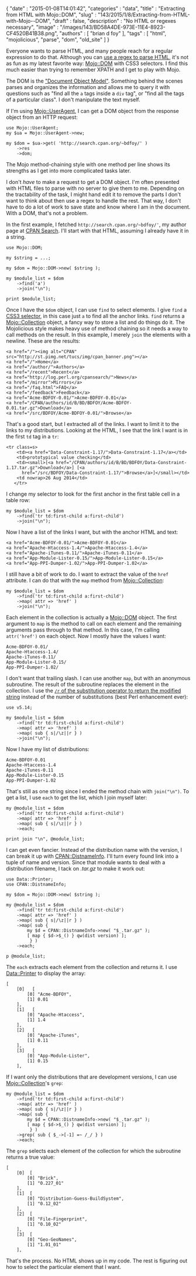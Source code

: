 {
   "date" : "2015-01-08T14:01:42",
   "categories" : "data",
   "title" : "Extracting from HTML with Mojo::DOM",
   "slug" : "143/2015/1/8/Extracting-from-HTML-with-Mojo--DOM",
   "draft" : false,
   "description" : "No HTML or regexes necessary",
   "image" : "/images/143/BD58A4DE-973E-11E4-8923-CF4520B41B38.png",
   "authors" : [
      "brian d foy"
   ],
   "tags" : [
      "html",
      "mojolicious",
      "parse",
      "dom",
      "old_site"
   ]
}


Everyone wants to parse HTML, and many people reach for a regular expression to do that. Although you can [use a regex to parse HTML](http://stackoverflow.com/a/4234491/2766176), it's not as fun as my latest favorite way: [Mojo::DOM](http://www.metacpan.org/module/Mojo::DOM) with CSS3 selectors. I find this much easier than trying to remember XPATH and I get to play with Mojo.

The DOM is the ["Document Object Model"](http://www.w3.org/DOM/). Something behind the scenes parses and organizes the information and allows me to query it with questions such as "find all the `a` tags inside a `div` tag", or "find all the tags of a particular class". I don't manipulate the text myself.

If I'm using [Mojo::UserAgent](http://mojolicio.us/perldoc/Mojo/UserAgent), I can get a DOM object from the response object from an HTTP request:

``` prettyprint
use Mojo::UserAgent;
my $ua = Mojo::UserAgent->new;

my $dom = $ua->get( 'http://search.cpan.org/~bdfoy/' )
    ->res
    ->dom;
```

The Mojo method-chaining style with one method per line shows its strengths as I get into more complicated tasks later.

I don't *have* to make a request to get a DOM object. I'm often presented with HTML files to parse with no server to give them to me. Depending on the tractability of the task, I might hand edit it to remove the parts I don't want to think about then use a regex to handle the rest. That way, I don't have to do a lot of work to save state and know where I am in the document. With a DOM, that's not a problem.

In the first example, I fetched `http://search.cpan.org/~bdfoy/'`, my author page at [CPAN Search](http://search.cpan.org/). I'll start with that HTML, assuming I already have it in a string.

``` prettyprint
use Mojo::DOM;

my $string = ...;

my $dom = Mojo::DOM->new( $string );

my $module_list = $dom
    ->find('a')
    ->join("\n");

print $module_list;
```

Once I have the `$dom` object, I can use `find` to select elements. I give `find` a [CSS3 selector](http://mojolicio.us/perldoc/Mojo/DOM/CSS#SELECTORS), in this case just `a` to find all the anchor links. `find` returns a [Mojo::Collection](="http://mojolicio.us/perldoc/Mojo/Collection") object, a fancy way to store a list and do things do it. The Mojolicious style makes heavy use of method chaining so it needs a way to call methods on the result. In this example, I merely `join` the elements with a newline. These are the results:

``` prettyprint
<a href="/"><img alt="CPAN" src="http://st.pimg.net/tucs/img/cpan_banner.png"></a>
<a href="/">Home</a>
<a href="/author/">Authors</a>
<a href="/recent">Recent</a>
<a href="http://log.perl.org/cpansearch/">News</a>
<a href="/mirror">Mirrors</a>
<a href="/faq.html">FAQ</a>
<a href="/feedback">Feedback</a>
<a href="Acme-BDFOY-0.01/">Acme-BDFOY-0.01</a>
<a href="/CPAN/authors/id/B/BD/BDFOY/Acme-BDFOY-0.01.tar.gz">Download</a>
<a href="/src/BDFOY/Acme-BDFOY-0.01/">Browse</a>
```

That's a good start, but I extracted all of the links. I want to limit it to the links to my distributions. Looking at the HTML, I see that the link I want is in the first `td` tag in a `tr`:

``` prettyprint
<tr class=s>
    <td><a href="Data-Constraint-1.17/">Data-Constraint-1.17</a></td>
    <td>prototypical value checking</td>
    <td><small>[<a href="/CPAN/authors/id/B/BD/BDFOY/Data-Constraint-1.17.tar.gz">Download</a>] [<a
      href="/src/BDFOY/Data-Constraint-1.17/">Browse</a>]</small></td>
    <td nowrap>26 Aug 2014</td>
   </tr>
```

I change my selector to look for the first anchor in the first table cell in a table row:

``` prettyprint
my $module_list = $dom
    ->find('tr td:first-child a:first-child')
    ->join("\n");
```

Now I have a list of the links I want, but with the anchor HTML and text:

``` prettyprint
<a href="Acme-BDFOY-0.01/">Acme-BDFOY-0.01</a>
<a href="Apache-Htaccess-1.4/">Apache-Htaccess-1.4</a>
<a href="Apache-iTunes-0.11/">Apache-iTunes-0.11</a>
<a href="App-Module-Lister-0.15/">App-Module-Lister-0.15</a>
<a href="App-PPI-Dumper-1.02/">App-PPI-Dumper-1.02</a>
```

I still have a bit of work to do. I want to extract the value of the `href` attribute. I can do that with the `map` method from [Mojo::Collection](http://mojolicio.us/perldoc/Mojo/Collection):

``` prettyprint
my $module_list = $dom
    ->find('tr td:first-child a:first-child')
    ->map( attr => 'href' )
    ->join("\n");
```

Each element in the collection is actually a [Mojo::DOM](http://mojolicio.us/perldoc/Mojo/DOM) object. The first argument to `map` is the method to call on each element and the remaining arguments pass through to that method. In this case, I'm calling `attr('href')` on each object. Now I mostly have the values I want:

``` prettyprint
Acme-BDFOY-0.01/
Apache-Htaccess-1.4/
Apache-iTunes-0.11/
App-Module-Lister-0.15/
App-PPI-Dumper-1.02/
```

I don't want that trailing slash. I can use another `map`, but with an anonymous subroutine. The result of the subroutine replaces the element in the collection. I use the [`/r` of the substitution operator to return the modified string](http://www.effectiveperlprogramming.com/2010/09/use-the-r-substitution-flag-to-work-on-a-copy/) instead of the number of substitutions (best Perl enhancement ever):

``` prettyprint
use v5.14;

my $module_list = $dom
    ->find('tr td:first-child a:first-child')
    ->map( attr => 'href' )
    ->map( sub { s|/\z||r } )
    ->join("\n");
```

Now I have my list of distributions:

``` prettyprint
Acme-BDFOY-0.01
Apache-Htaccess-1.4
Apache-iTunes-0.11
App-Module-Lister-0.15
App-PPI-Dumper-1.02
```

That's still as one string since I ended the method chain with `join("\n")`. To get a list, I use `each` to get the list, which I join myself later:

``` prettyprint
my @module_list = $dom
    ->find('tr td:first-child a:first-child')
    ->map( attr => 'href' )
    ->map( sub { s|/\z||r } )
    ->each;

print join "\n", @module_list;
```

I can get even fancier. Instead of the distribution name with the version, I can break it up with [CPAN::DistnameInfo](http://www.metacpan.org/module/CPAN::DistnameInfo). I'll turn every found link into a tuple of name and version. Since that module wants to deal with a distribution filename, I tack on *.tar.gz* to make it work out:

``` prettyprint
use Data::Printer;
use CPAN::DistnameInfo;

my $dom = Mojo::DOM->new( $string );

my @module_list = $dom
    ->find('tr td:first-child a:first-child')
    ->map( attr => 'href' )
    ->map( sub { s|/\z||r } )
    ->map( sub { 
        my $d = CPAN::DistnameInfo->new( "$_.tar.gz" );
        [ map { $d->$_() } qw(dist version) ];
         } )
    ->each;

p @module_list;
```

The `each` extracts each element from the collection and returns it. I use [Data::Printer](https://metacpan.org/pod/Data::Printer) to display the array:

``` prettyprint
[
    [0]   [
        [0] "Acme-BDFOY",
        [1] 0.01
    ],
    [1]   [
        [0] "Apache-Htaccess",
        [1] 1.4
    ],
    [2]   [
        [0] "Apache-iTunes",
        [1] 0.11
    ],
    [3]   [
        [0] "App-Module-Lister",
        [1] 0.15
    ],
```

If I want only the distributions that are development versions, I can use [Mojo::Collection](http://mojolicio.us/perldoc/Mojo/Collection)'s `grep`:

``` prettyprint
my @module_list = $dom
    ->find('tr td:first-child a:first-child')
    ->map( attr => 'href' )
    ->map( sub { s|/\z||r } )
    ->map( sub { 
        my $d = CPAN::DistnameInfo->new( "$_.tar.gz" );
        [ map { $d->$_() } qw(dist version) ];
         } )
    ->grep( sub { $_->[-1] =~ /_/ } )
    ->each;
```

The `grep` selects each element of the collection for which the subroutine returns a true value:

``` prettyprint
[
    [0]  [
        [0] "Brick",
        [1] "0.227_01"
    ],
    [1]  [
        [0] "Distribution-Guess-BuildSystem",
        [1] "0.12_02"
    ],
    [2]  [
        [0] "File-Fingerprint",
        [1] "0.10_02"
    ],
    [3]  [
        [0] "Geo-GeoNames",
        [1] "1.01_01"
    ],
```

That's the process. No HTML shows up in my code. The rest is figuring out how to select the particular element that I want.
